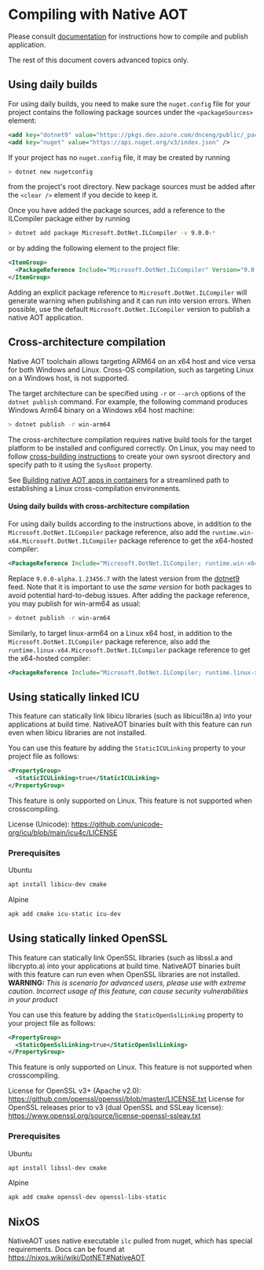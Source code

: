 # Compiling with Native AOT

Please consult [documentation](https://learn.microsoft.com/dotnet/core/deploying/native-aot) for instructions how to compile and publish application.

The rest of this document covers advanced topics only.

## Using daily builds

For using daily builds, you need to make sure the `nuget.config` file for your project contains the following package sources under the `<packageSources>` element:
```xml
<add key="dotnet9" value="https://pkgs.dev.azure.com/dnceng/public/_packaging/dotnet9/nuget/v3/index.json" />
<add key="nuget" value="https://api.nuget.org/v3/index.json" />
```

If your project has no `nuget.config` file, it may be created by running
```bash
> dotnet new nugetconfig
```

from the project's root directory. New package sources must be added after the `<clear />` element if you decide to keep it.

Once you have added the package sources, add a reference to the ILCompiler package either by running
```bash
> dotnet add package Microsoft.DotNet.ILCompiler -v 9.0.0-*
```

or by adding the following element to the project file:
```xml
<ItemGroup>
  <PackageReference Include="Microsoft.DotNet.ILCompiler" Version="9.0.0-*" />
</ItemGroup>
```

Adding an explicit package reference to `Microsoft.DotNet.ILCompiler` will generate warning when publishing and it can run into version errors. When possible, use the default `Microsoft.DotNet.ILCompiler` version to publish a native AOT application.

## Cross-architecture compilation

Native AOT toolchain allows targeting ARM64 on an x64 host and vice versa for both Windows and Linux. Cross-OS compilation, such as targeting Linux on a Windows host, is not supported.

The target architecture can be specified using `-r` or `--arch` options of the `dotnet publish` command. For example, the following command produces Windows Arm64 binary on a Windows x64 host machine:

```bash
> dotnet publish -r win-arm64
```

The cross-architecture compilation requires native build tools for the target platform to be installed and configured correctly. On Linux, you may need to follow [cross-building instructions](../../../../docs/workflow/building/coreclr/cross-building.md) to create your own sysroot directory and specify path to it using the `SysRoot` property.

See [Building native AOT apps in containers](containers.md) for a streamlined path to establishing a Linux cross-compilation environments.

#### Using daily builds with cross-architecture compilation

For using daily builds according to the instructions above, in addition to the `Microsoft.DotNet.ILCompiler` package reference, also add the `runtime.win-x64.Microsoft.DotNet.ILCompiler` package reference to get the x64-hosted compiler:
```xml
<PackageReference Include="Microsoft.DotNet.ILCompiler; runtime.win-x64.Microsoft.DotNet.ILCompiler" Version="9.0.0-alpha.1.23456.7" />
```

Replace `9.0.0-alpha.1.23456.7` with the latest version from the [dotnet9](https://dev.azure.com/dnceng/public/_artifacts/feed/dotnet9/NuGet/Microsoft.DotNet.ILCompiler/) feed.
Note that it is important to use _the same version_ for both packages to avoid potential hard-to-debug issues. After adding the package reference, you may publish for win-arm64 as usual:
```bash
> dotnet publish -r win-arm64
```

Similarly, to target linux-arm64 on a Linux x64 host, in addition to the `Microsoft.DotNet.ILCompiler` package reference, also add the `runtime.linux-x64.Microsoft.DotNet.ILCompiler` package reference to get the x64-hosted compiler:
```xml
<PackageReference Include="Microsoft.DotNet.ILCompiler; runtime.linux-x64.Microsoft.DotNet.ILCompiler" Version="9.0.0-alpha.1.23456.7" />
```

## Using statically linked ICU
This feature can statically link libicu libraries (such as libicui18n.a) into your applications at build time.
NativeAOT binaries built with this feature can run even when libicu libraries are not installed.

You can use this feature by adding the `StaticICULinking` property to your project file as follows:

```xml
<PropertyGroup>
  <StaticICULinking>true</StaticICULinking>
</PropertyGroup>
```

This feature is only supported on Linux. This feature is not supported when crosscompiling.

License (Unicode): https://github.com/unicode-org/icu/blob/main/icu4c/LICENSE

### Prerequisites

Ubuntu
```sh
apt install libicu-dev cmake
```

Alpine
```sh
apk add cmake icu-static icu-dev
```

## Using statically linked OpenSSL
This feature can statically link OpenSSL libraries (such as libssl.a and libcrypto.a) into your applications at build time.
NativeAOT binaries built with this feature can run even when OpenSSL libraries are not installed.
**WARNING:** *This is scenario for advanced users, please use with extreme caution. Incorrect usage of this feature, can cause security vulnerabilities in your product*

You can use this feature by adding the `StaticOpenSslLinking` property to your project file as follows:

```xml
<PropertyGroup>
  <StaticOpenSslLinking>true</StaticOpenSslLinking>
</PropertyGroup>
```

This feature is only supported on Linux. This feature is not supported when crosscompiling.

License for OpenSSL v3+ (Apache v2.0): https://github.com/openssl/openssl/blob/master/LICENSE.txt
License for OpenSSL releases prior to v3 (dual OpenSSL and SSLeay license): https://www.openssl.org/source/license-openssl-ssleay.txt

### Prerequisites

Ubuntu
```sh
apt install libssl-dev cmake
```

Alpine
```sh
apk add cmake openssl-dev openssl-libs-static
```

## NixOS
NativeAOT uses native executable `ilc` pulled from nuget, which has special requirements. Docs can be found at https://nixos.wiki/wiki/DotNET#NativeAOT
